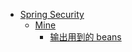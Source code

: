 - [Spring Security](/security/README.md)
  - [Mine](/security/mine/README.md)
    - [输出用到的 beans](/security/mine/show-used-beans.md)
